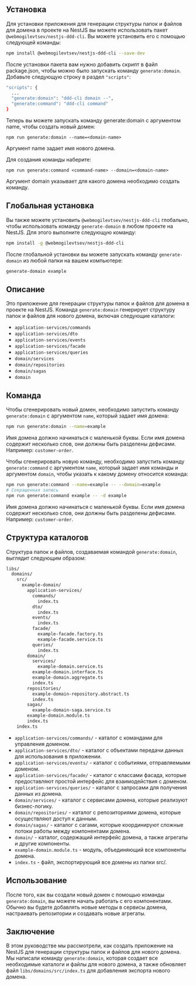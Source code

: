 ## Установка
Для установки приложения для генерации структуры папок и файлов для домена в проекте на NestJS вы можете использовать пакет `@webmogilevtsev/nestjs-ddd-cli`. Вы можете установить его с помощью следующей команды:
```bash
npm install @webmogilevtsev/nestjs-ddd-cli --save-dev
```
После установки пакета вам нужно добавить скрипт в файл package.json, чтобы можно было запускать команду `generate:domain`. Добавьте следующую строку в раздел `"scripts"`:
```bash
"scripts": {
  ...
  "generate:domain": "ddd-cli domain --",
  "generate:command": "ddd-cli command"
}

```
Теперь вы можете запускать команду generate:domain с аргументом name, чтобы создать новый домен:
```
npm run generate:domain --name=<domain-name>
```
Аргумент name задает имя нового домена.

Для создания команды наберите:
```
npm run generate:command <command-name> --domain=<domain-name>
```
Аргумент domain указывает для какого домена необходимо создать команду.

## Глобальная установка
Вы также можете установить `@webmogilevtsev/nestjs-ddd-cli` глобально, чтобы использовать команду `generate-domain` в любом проекте на NestJS. Для этого выполните следующую команду:
```bash
npm install -g @webmogilevtsev/nestjs-ddd-cli
```
После глобальной установки вы можете запускать команду `generate-domain` из любой папки на вашем компьютере:
```bash
generate-domain example
```

## Описание

Это приложение для генерации структуры папок и файлов для домена в проекте на NestJS. Команда `generate:domain` генерирует структуру папок и файлов для нового домена, включая следующие каталоги:

- `application-services/commands`
- `application-services/dto`
- `application-services/events`
- `application-services/facade`
- `application-services/queries`
- `domain/services`
- `domain/repositories`
- `domain/sagas`
- `domain`

## Команда

Чтобы сгенерировать новый домен, необходимо запустить команду `generate:domain` с аргументом `name`, который задает имя домена:
```bash
npm run generate:domain --name=example
```

Имя домена должно начинаться с маленькой буквы. Если имя домена содержит несколько слов, они должны быть разделены дефисами. Например: `customer-order`.

Чтобы сгенерировать новую команду, необходимо запустить команду `generate:command` с аргументом `name`, который задает имя команды и аргументом `domain`, чтобы указать к какому домену относится команда:
```bash
npm run generate:command --name=example -- --domain=example
# Сокращенная запись
npm run generate:command example -- -d example
```

Имя домена должно начинаться с маленькой буквы. Если имя домена содержит несколько слов, они должны быть разделены дефисами. Например: `customer-order`.

## Структура каталогов

Структура папок и файлов, создаваемая командой `generate:domain`, выглядит следующим образом:
```bash
libs/
  domains/
    src/
      example-domain/
        application-services/
          commands/
            index.ts
          dto/
            index.ts
          events/
            index.ts
          facade/
            example-facade.factory.ts
            example-facade.service.ts
          queries/
            index.ts
        domain/
          services/
            example-domain.service.ts
          example-domain.interface.ts
          example-domain.aggregate.ts
          index.ts
        repositories/
          example-domain-repository.abstract.ts
          index.ts
        sagas/
          example-domain-saga.service.ts
        example-domain.module.ts
        index.ts
    index.ts
```
- `application-services/commands/` - каталог с командами для управления доменом.
- `application-services/dto/` - каталог с объектами передачи данных для использования в приложении.
- `application-services/events/` - каталог с событиями, отправляемыми доменом.
- `application-services/facade/` - каталог с классами фасада, которые предоставляют простой интерфейс для взаимодействия с доменом.
- `application-services/queries/` - каталог с запросами для получения данных из домена.
- `domain/services/` - каталог с сервисами домена, которые реализуют бизнес-логику.
- `domain/repositories/` - каталог с репозиториями домена, которые осуществляют доступ к данным.
- `domain/sagas/` - каталог с сагами, которые координируют сложные потоки работы между компонентами домена.
- `domain/` - каталог, содержащий интерфейс домена, а также агрегаты и другие компоненты.
- `example-domain.module.ts` - модуль, объединяющий все компоненты домена.
- `index.ts` - файл, экспортирующий все домены из папки src/.

## Использование

После того, как вы создали новый домен с помощью команды `generate:domain`, вы можете начать работать с его компонентами. Обычно вы будете добавлять новые методы в сервисы домена, настраивать репозитории и создавать новые агрегаты.

## Заключение
В этом руководстве мы рассмотрели, как создать приложение на NestJS для генерации структуры папок и файлов для нового домена. Мы написали команду `generate:domain`, которая создает все необходимые каталоги и файлы для нового домена, а также обновляет файл `libs/domains/src/index.ts` для добавления экспорта нового домена.